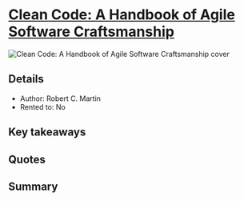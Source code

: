 # [Clean Code: A Handbook of Agile Software Craftsmanship](https://www.amazon.com/Clean-Code-Handbook-Software-Craftsmanship/dp/0132350882)

![Clean Code: A Handbook of Agile Software Craftsmanship cover](https://m.media-amazon.com/images/I/51E2055ZGUL._SL1000_.jpg "Clean Code: A Handbook of Agile Software Craftsmanship cover")

## Details
- Author: Robert C. Martin
- Rented to: No

## Key takeaways

## Quotes

## Summary